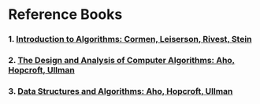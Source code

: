 # Reference Books

### 1. [Introduction to Algorithms: Cormen, Leiserson, Rivest, Stein](https://drive.google.com/file/d/0ByzAZzk7GQp-bFpHcXlPVko0V0k/view?usp=sharing)

### 2. [The Design and Analysis of Computer Algorithms: Aho, Hopcroft, Ullman](https://drive.google.com/file/d/0ByzAZzk7GQp-WFppTWo5eGxRX1U/view?usp=sharing)

### 3. [Data Structures and Algorithms: Aho, Hopcroft, Ullman](https://drive.google.com/file/d/0ByzAZzk7GQp-OHhLOEdsRkE1bDA/view?usp=sharing)

